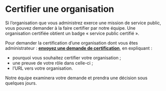 # Certifier une organisation

Si l’organisation que vous administrez exerce une mission de service public, vous pouvez demander à la faire certifier par notre équipe. Une organisation certifiée obtient un badge « service public certifié ».

Pour demander la certification d’une organisation dont vous êtes administrateur : [**envoyez une demande de certification**](https://support.data.gouv.fr/help/datagouv/certification), en expliquant :&#x20;

* pourquoi vous souhaitez certifier votre organisation ;&#x20;
* une preuve de votre rôle dans celle-ci ;&#x20;
* l’URL vers votre organisation.&#x20;

Notre équipe examinera votre demande et prendra une décision sous quelques jours.
